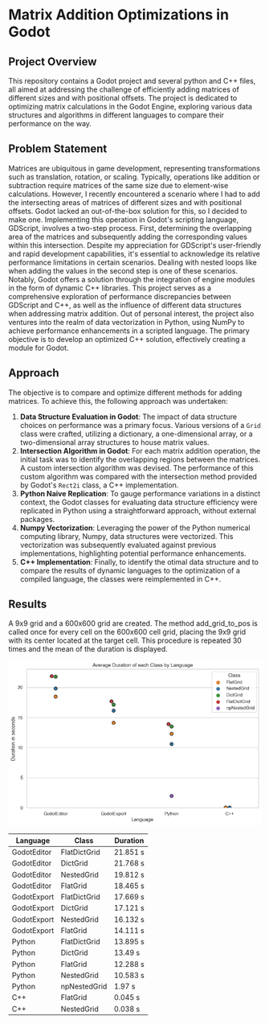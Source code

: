# Matrix Addition Optimizations in Godot

## Project Overview

This repository contains a Godot project and several python and C++ files, all aimed at addressing the challenge of efficiently adding matrices of different sizes and with positional offsets. The project is dedicated to optimizing matrix calculations in the Godot Engine, exploring various data structures and algorithms in different languages to compare their performance on the way.

## Problem Statement

Matrices are ubiquitous in game development, representing transformations such as translation, rotation, or scaling. Typically, operations like addition or subtraction require matrices of the same size due to element-wise calculations. However, I recently encountered a scenario where I had to add the intersecting areas of matrices of different sizes and with positional offsets. Godot lacked an out-of-the-box solution for this, so I decided to make one. 
Implementing this operation in Godot's scripting language, GDScript, involves a two-step process. First, determining the overlapping area of the matrices and subsequently adding the corresponding values within this intersection. Despite my appreciation for GDScript's user-friendly and rapid development capabilities, it's essential to acknowledge its relative performance limitations in certain scenarios. Dealing with nested loops like when adding the values in the second step is one of these scenarios. Notably, Godot offers a solution through the integration of engine modules in the form of dynamic C++ libraries. 
This project serves as a comprehensive exploration of performance discrepancies between GDScript and C++, as well as the influence of different data structures when addressing matrix addition. Out of personal interest, the project also ventures into the realm of data vectorization in Python, using NumPy to achieve performance enhancements in a scripted language. The primary objective is to develop an optimized C++ solution, effectively creating a module for Godot.

## Approach

The objective is to compare and optimize different methods for adding matrices. To achieve this, the following approach was undertaken:

1. **Data Structure Evaluation in Godot**: The impact of data structure choices on performance was a primary focus. Various versions of a `Grid` class were crafted, utilizing a dictionary, a one-dimensional array, or a two-dimensional array structures to house matrix values.
2. **Intersection Algorithm in Godot**: For each matrix addition operation, the initial task was to identify the overlapping regions between the matrices. A custom intersection algorithm was devised. The performance of this custom algorithm was compared with the intersection method provided by Godot's `Rect2i` class, a C++ implementation.
3. **Python Naive Replication**: To gauge performance variations in a distinct context, the Godot classes for evaluating data structure efficiency were replicated in Python using a straightforward approach, without external packages.
4. **Numpy Vectorization**: Leveraging the power of the Python numerical computing library, Numpy, data structures were vectorized. This vectorization was subsequently evaluated against previous implementations, highlighting potential performance enhancements.
5. **C++ Implementation**: Finally, to identify the otimal data structure and to compare the results of dynamic languages to the optimization of a compiled language, the classes were reimplemented in C++.

## Results

A 9x9 grid and a 600x600 grid are created. The method add_grid_to_pos is called once for every cell on the 600x600 cell grid, placing the 9x9 grid with its center located at the target cell. This procedure is repeated 30 times and the mean of the duration is displayed.

![Adding a 9x9 grid to every cell of a 600x600 grid. The center of the 9x9 grid is located at the target cell. Duration is the mean of 30 repetitions.](./results/images/results_add_grid_avg_dur.png)

| Language | Class | Duration |
|----------|----------|----------|
| GodotEditor  | FlatDictGrid  | 21.851 s  |
| GodotEditor  | DictGrid  | 21.768 s  |
| GodotEditor  | NestedGrid  | 19.812 s  |
| GodotEditor  | FlatGrid  | 18.465 s  |
| GodotExport  | FlatDictGrid  | 17.669 s  |
| GodotExport  | DictGrid  | 17.121 s  |
| GodotExport  | NestedGrid  | 16.132 s  |
| GodotExport  | FlatGrid  | 14.111 s  |
| Python  | FlatDictGrid  | 13.895 s  |
| Python  | DictGrid  | 13.49 s  |
| Python  | FlatGrid  | 12.288 s  |
| Python  | NestedGrid  | 10.583 s  |
| Python  | npNestedGrid  | 1.97 s  |
| C++  | FlatGrid  | 0.045 s  |
| C++  | NestedGrid  | 0.038 s |
